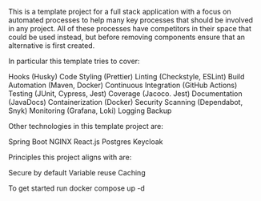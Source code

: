This is a template project for a full stack application with a focus on automated processes to help many key processes that should be involved in any project. All of these processes have competitors in their space that could be used instead, but before removing components ensure that an alternative is first created.

In particular this template tries to cover:

Hooks (Husky)
Code Styling (Prettier)
Linting (Checkstyle, ESLint)
Build Automation (Maven, Docker)
Continuous Integration (GitHub Actions)
Testing (JUnit, Cypress, Jest)
Coverage (Jacoco. Jest)
Documentation (JavaDocs)
Containerization (Docker)
Security Scanning (Dependabot, Snyk)
Monitoring (Grafana, Loki)
Logging
Backup

Other technologies in this template project are:

Spring Boot
NGINX
React.js
Postgres
Keycloak

Principles this project aligns with are:

Secure by default
Variable reuse
Caching

To get started run docker compose up -d
